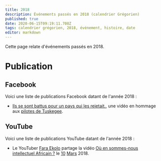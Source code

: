 ```yaml
---
title: 2018
description: Événements passés en 2018 (calendrier Grégorien)
published: true
date: 2020-06-15T09:19:11.708Z
tags: calendrier grégorien, 2018, événement, histoire, date
editor: markdown
---
```


Cette page relate d'événements passés en 2018.

# Publication
## Facebook
Voici une liste de publications Facebook datant de l'année 2018 :
* [Ils se sont battus pour un pays qui les rejetait.](https://www.facebook.com/playgroundfrancais/videos/1984586171859186/?hc_ref=ARQilL215K8nwteJVuFzgeYWB1e8CR-ZazSr_-eTlTjVQhAeGl30FL0mmU0jgsCGx7E), une vidéo en hommage aux [pilotes de Tuskegee](/personnalite/homme/militaire/tarama/nord/etats-unis/red-tails).

## YouTube
Voici une liste de publications YouTube datant de l'année 2018 :
* Le YouTuber [Fara Ekolo](https://www.youtube.com/channel/UC6-IxpEVchmoKRXDl9fMxrw) partage la vidéo [Où en sommes-nous intellectuel Africain ?](https://www.youtube.com/watch?v=QSNLaGlcGAc) le [10](/histoire/date/calendrier-gregorien/par-jour/10) [Mars](/histoire/date/calendrier-gregorien/par-mois/mars) 2018.